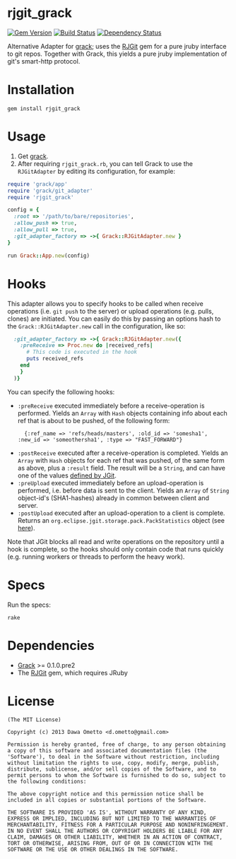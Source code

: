 rjgit_grack
===========
[![Gem Version](https://badge.fury.io/rb/rjgit_grack.svg)](http://badge.fury.io/rb/rjgit_grack)
[![Build Status](https://travis-ci.org/grackorg/rjgit_grack.svg?branch=master)](https://travis-ci.org/grackorg/rjgit_grack.svg?branch=master)
[![Dependency Status](https://gemnasium.com/dometto/rjgit_grack.svg)](https://gemnasium.com/grackorg/rjgit_grack)

Alternative Adapter for [grack](http://github.com/grackorg/grack); uses the [RJGit](http://github.com/repotag/rjgit) gem for a pure jruby interface to git repos. Together with Grack, this yields a pure jruby implementation of git's smart-http protocol.

Installation
===========

 `gem install rjgit_grack`

Usage
===========

1. Get [grack](https://github.com/grackorg/grack).
2. After requiring `rjgit_grack.rb`, you can tell Grack to use the `RJGitAdapter` by editing its configuration, for example:

```ruby
require 'grack/app'
require 'grack/git_adapter'
require 'rjgit_grack'

config = {
  :root => '/path/to/bare/repositories',
  :allow_push => true,
  :allow_pull => true,
  :git_adapter_factory => ->{ Grack::RJGitAdapter.new }
}

run Grack::App.new(config)
```

Hooks
===========

This adapter allows you to specify hooks to be called when receive operations (i.e. `git push` to the server) or upload operations (e.g. pulls, clones) are initiated. You can easily do this by passing an options hash to the `Grack::RJGitAdapter.new` call in the configuration, like so:

```ruby
  :git_adapter_factory => ->{ Grack::RJGitAdapter.new({
    :preReceive => Proc.new do |received_refs|
      # This code is executed in the hook
      puts received_refs
    end
    }
  )}
```

You can specify the following hooks:
  * `:preReceive` executed immediately before a receive-operation is performed. Yields an `Array` with `Hash` objects containing info about each ref that is about to be pushed, of the following form:
    ```
      {:ref_name => 'refs/heads/masters', :old_id => 'somesha1', :new_id => 'someothersha1', :type => "FAST_FORWARD"}
    ```
  * `:postReceive` executed after a receive-operation is completed. Yields an `Array` with `Hash` objects for each ref that was pushed, of the same form as above, plus a `:result` field. The result will be a `String`, and can have one of the values [defined by JGit](http://download.eclipse.org/jgit/site/4.3.0.201604071810-r/apidocs/index.html).
  * `:preUpload` executed immediately before an upload-operation is performed, i.e. before data is sent to the client. Yields an `Array` of `String` object-id's (SHA1-hashes) already in common between client and server.
  * `:postUpload` executed after an upload-operation to a client is complete. Returns an `org.eclipse.jgit.storage.pack.PackStatistics` object (see [here](http://download.eclipse.org/jgit/site/4.3.0.201604071810-r/apidocs/org/eclipse/jgit/storage/pack/PackStatistics.html)).

Note that JGit blocks all read and write operations on the repository until a hook is complete, so the hooks should only contain code that runs quickly (e.g. running workers or threads to perform the heavy work).

Specs
======

Run the specs:

`rake`

Dependencies
===========

- [Grack](http://github.com/grackorg/grack) >= 0.1.0.pre2
- The [RJGit](http://github.com/repotag/rjgit) gem, which requires JRuby

License
========================
	(The MIT License)

	Copyright (c) 2013 Dawa Ometto <d.ometto@gmail.com>

	Permission is hereby granted, free of charge, to any person obtaining
	a copy of this software and associated documentation files (the
	'Software'), to deal in the Software without restriction, including
	without limitation the rights to use, copy, modify, merge, publish,
	distribute, sublicense, and/or sell copies of the Software, and to
	permit persons to whom the Software is furnished to do so, subject to
	the following conditions:

	The above copyright notice and this permission notice shall be
	included in all copies or substantial portions of the Software.

	THE SOFTWARE IS PROVIDED 'AS IS', WITHOUT WARRANTY OF ANY KIND,
	EXPRESS OR IMPLIED, INCLUDING BUT NOT LIMITED TO THE WARRANTIES OF
	MERCHANTABILITY, FITNESS FOR A PARTICULAR PURPOSE AND NONINFRINGEMENT.
	IN NO EVENT SHALL THE AUTHORS OR COPYRIGHT HOLDERS BE LIABLE FOR ANY
	CLAIM, DAMAGES OR OTHER LIABILITY, WHETHER IN AN ACTION OF CONTRACT,
	TORT OR OTHERWISE, ARISING FROM, OUT OF OR IN CONNECTION WITH THE
	SOFTWARE OR THE USE OR OTHER DEALINGS IN THE SOFTWARE.
